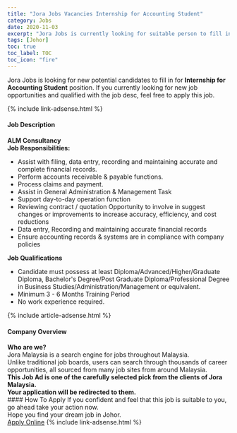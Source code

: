 ```yaml
---
title: "Jora Jobs Vacancies Internship for Accounting Student" 
category: Jobs 
date: 2020-11-03 
excerpt: "Jora Jobs is currently looking for suitable person to fill in the Internship for Accounting Student which positioned at Johor" 
tags: [Johor] 
toc: true 
toc_label: TOC 
toc_icon: "fire" 
--- 
```


<p>Jora Jobs is looking for new potential candidates to fill in for <b>Internship for Accounting Student</b> position. If you currently looking for new job opportunities and qualified with the job desc, feel free to apply this job.
</p>{% include link-adsense.html %} 
<div><div><h4>Job Description</h4></div><div><div><span><div><div><strong>ALM Consultancy</strong></div><div><div><strong><strong>Job Responsibilities:</strong></strong></div><ul><li>Assist with filing, data entry, recording and maintaining accurate and complete financial records.</li><li>Perform accounts receivable &amp; payable functions.</li><li>Process claims and payment.</li><li>Assist in General Administration &amp; Management Task</li><li>Support day-to-day operation function</li><li>Reviewing contract / quotation Opportunity to involve in suggest changes or improvements to increase accuracy, efficiency, and cost reductions</li><li>Data entry, Recording and maintaining accurate financial records</li><li>Ensure accounting records &amp; systems are in compliance with company policies</li></ul><div><div><strong>Job Qualifications</strong></div><ul><li>Candidate must possess at least Diploma/Advanced/Higher/Graduate Diploma, Bachelor's Degree/Post Graduate Diploma/Professional Degree in Business Studies/Administration/Management or equivalent.</li><li>Minimum 3 - 6 Months Training Period</li><li>No work experience required.</li></ul></div></div></div></span></div></div></div> 
{% include article-adsense.html %} 
<div><div><h4>Company Overview</h4></div><div><div><span><div><div>
<strong>Who are we?</strong></div>
<div>
	Jora Malaysia is a search engine for jobs throughout Malaysia.<br>
	Unlike traditional job boards, users can search through thousands of career opportunities, all sourced from many job sites from around Malaysia.&#160;</div>
<div>
<div>
<strong>This Job Ad is one of the carefully selected pick from the clients of Jora Malaysia.</strong></div>
<div>
<strong>Your application will be redirected to them.</strong></div>
</div></div></span></div></div></div> 
#### How To Apply 
If you confident and feel that this job is suitable to you, go ahead take your action now. <br/> 
Hope you find your dream job in Johor. <br/> 
<a href="https://www.jobstreet.com.my/en/job/internship-for-accounting-student-4416873?jobId=jobstreet-my-job-4416873&sectionRank=3&token=0~a6e619a8-d72b-4379-aaa4-1ff499d46496&fr=SRP%20View%20In%20New%20Ta" class="btn btn--info" target="_blank" rel="nofollow noopenner">Apply Online</a> 
{% include link-adsense.html %} 